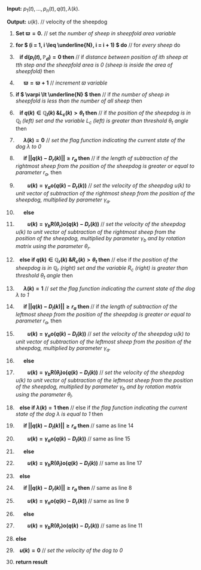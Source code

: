 **Input:** $` p_1(t),...,p_n(t), q(t), \lambda(k) `$.

**Output:** $` u(k) `$. // velocity of the sheepdog

1. **Set $` \varpi = 0 `$.**
// set *the number of sheep in sheepfold area variable*
2. **for $` (i = 1, i \leq \underline{N}, i = i + 1) `$ do**
// for *every sheep* do
3. **&ensp; if $` \mathbf{d}(p_i(t), \mathbb{P}_d) = 0 `$ then**
// if *distance between position of $` i `$th sheep at $` t `$th step and the sheepfold area is 0 (sheep is inside the area of sheepfold)* then
4. **&ensp; &ensp; $` \varpi = \varpi + 1 `$**
// *increment $` \varpi `$ variable*
5. **if $` \varpi \lt \underline{N} `$ then**
// if *the number of sheep in sheepfold is less than the number of all sheep* then
6. **&ensp; if $` q(k) \in \mathbb{Q}_l(k) \text{ \& } L_c(k) \gt \theta_t `$ then**
// if *the position of the sheepdog is in $` \mathbb{Q}_l `$ (left) set and the variable $` L_c `$ (left) is greater than threshold $` \theta_t `$ angle* then
7. **&ensp; &ensp; $` \lambda(k) = 0 `$**
// *set the flag function indicating the current state of the dog $` \lambda `$ to 0*
8. **&ensp; &ensp; if $` ||q(k) - D_r(k)|| \geq r_a `$ then**
// if *the length of subtraction of the rightmost sheep from the position of the sheepdog is greater or equal to parameter $` r_a `$,* then
9. **&ensp; &ensp; &ensp; $` u(k) = \gamma_a \mathbf{o}(q(k) - D_r(k)) `$**
// *set the velocity of the sheepdog $` u(k) `$ to unit vector of subtraction of the rightmost sheep from the position of the sheepdog, multiplied by parameter $` \gamma_a `$.*
10. **&ensp; &ensp; else**

11. **&ensp; &ensp; &ensp; $` u(k) = \gamma_b \mathbf{R}(\theta_r) \mathbf{o}(q(k) - D_r(k)) `$**
// *set the velocity of the sheepdog $` u(k) `$ to unit vector of subtraction of the rightmost sheep from the position of the sheepdog, multiplied by parameter $` \gamma_b `$ and by rotation matrix using the parameter $` \theta_r `$.*
12. **&ensp; else if $` q(k) \in \mathbb{Q}_r(k) \text{ \& } R_c(k) \gt \theta_t `$ then**
// else if *the position of the sheepdog is in $` \mathbb{Q}_r `$ (right) set and the variable $` R_c `$ (right) is greater than threshold $` \theta_t `$ angle* then
13. **&ensp; &ensp; $` \lambda(k) = 1 `$**
// *set the flag function indicating the current state of the dog $` \lambda `$ to 1*
14. **&ensp; &ensp; if $` ||q(k) - D_l(k)|| \geq r_a `$ then**
// if *the length of subtraction of the leftmost sheep from the position of the sheepdog is greater or equal to parameter $` r_a `$,* then
15. **&ensp; &ensp; &ensp; $` u(k) = \gamma_a \mathbf{o}(q(k) - D_l(k)) `$**
// *set the velocity of the sheepdog $` u(k) `$ to unit vector of subtraction of the leftmost sheep from the position of the sheepdog, multiplied by parameter $` \gamma_a `$.*
16. **&ensp; &ensp; else**

17. **&ensp; &ensp; &ensp; $` u(k) = \gamma_b \mathbf{R}(\theta_l) \mathbf{o}(q(k) - D_l(k)) `$**
// *set the velocity of the sheepdog $` u(k) `$ to unit vector of subtraction of the leftmost sheep from the position of the sheepdog, multiplied by parameter $` \gamma_b `$ and by rotation matrix using the parameter $` \theta_l `$.*
18. **&ensp; else if $` \lambda(k) = 1 `$ then**
// else if *the flag function indicating the current state of the dog $` \lambda `$ is equal to 1* then
19. **&ensp; &ensp; if $` ||q(k) - D_l(k)|| \geq r_a `$ then**
// same as line 14
20. **&ensp; &ensp; &ensp; $` u(k) = \gamma_a \mathbf{o}(q(k) - D_l(k)) `$**
// same as line 15
21. **&ensp; &ensp; else**

22. **&ensp; &ensp; &ensp; $` u(k) = \gamma_b \mathbf{R}(\theta_l) \mathbf{o}(q(k) - D_l(k)) `$**
// same as line 17
23. **&ensp; else**

24. **&ensp; &ensp; if $` ||q(k) - D_r(k)|| \geq r_a `$ then**
// same as line 8
25. **&ensp; &ensp; &ensp; $` u(k) = \gamma_a \mathbf{o}(q(k) - D_r(k)) `$**
// same as line 9
26. **&ensp; &ensp; else**

27. **&ensp; &ensp; &ensp; $` u(k) = \gamma_b \mathbf{R}(\theta_r) \mathbf{o}(q(k) - D_r(k)) `$**
// same as line 11
28. **else**

29. **&ensp; $` u(k) = 0 `$**
// *set the velocity of the dog to 0*
30. **return result**
